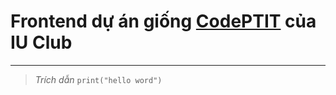 # Frontend dự án giống [CodePTIT](https://code.ptit.edu.vn/login) của IU Club 
---
> *Trích dẫn* 
```print("hello word")```

